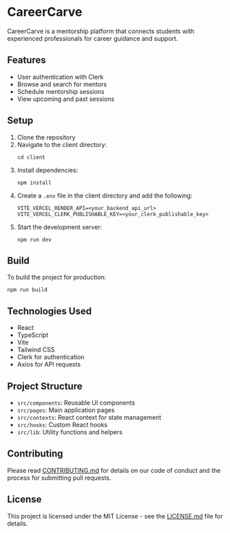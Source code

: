 # CareerCarve

CareerCarve is a mentorship platform that connects students with experienced professionals for career guidance and support.

## Features

- User authentication with Clerk
- Browse and search for mentors
- Schedule mentorship sessions
- View upcoming and past sessions

## Setup

1. Clone the repository
2. Navigate to the client directory:
   ```
   cd client
   ```
3. Install dependencies:
   ```
   npm install
   ```
4. Create a `.env` file in the client directory and add the following:
   ```
   VITE_VERCEL_RENDER_API=<your_backend_api_url>
   VITE_VERCEL_CLERK_PUBLISHABLE_KEY=<your_clerk_publishable_key>
   ```
5. Start the development server:
   ```
   npm run dev
   ```

## Build

To build the project for production:

```
npm run build
```

## Technologies Used

- React
- TypeScript
- Vite
- Tailwind CSS
- Clerk for authentication
- Axios for API requests

## Project Structure

- `src/components`: Reusable UI components
- `src/pages`: Main application pages
- `src/contexts`: React context for state management
- `src/hooks`: Custom React hooks
- `src/lib`: Utility functions and helpers

## Contributing

Please read [CONTRIBUTING.md](CONTRIBUTING.md) for details on our code of conduct and the process for submitting pull requests.

## License

This project is licensed under the MIT License - see the [LICENSE.md](LICENSE.md) file for details.